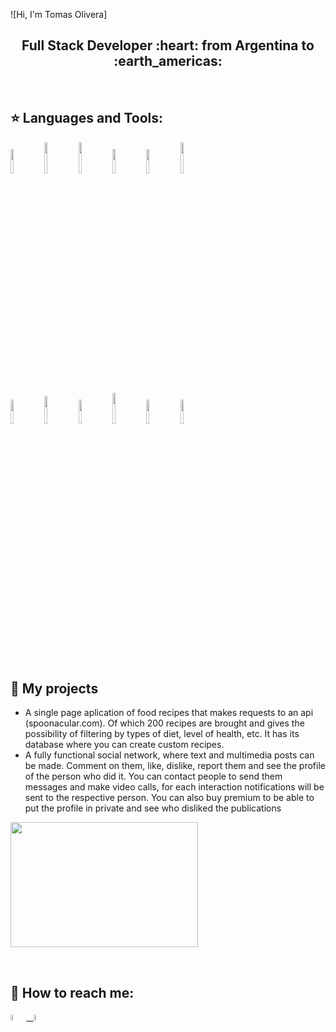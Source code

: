 ![Hi, I'm Tomas Olivera]

<h2 align="center">
Full Stack Developer :heart: from Argentina to :earth_americas:
</h2>

&nbsp;&nbsp;


## :star: Languages and Tools:

<p>
  <code><img width="10%" src="https://www.vectorlogo.zone/logos/w3_html5/w3_html5-ar21.svg"></code>
  <code><img width="10%" height="50px" src="https://github.com/WanCirone/wancirone/blob/main/logos/1200px-Devicon-css3-plain.svg.png"></code>
  <code><img width="10%" height="50px" src="https://github.com/WanCirone/wancirone/blob/main/logos/javascript-1.svg"></code>
  <code><img width="10%" src="https://www.vectorlogo.zone/logos/git-scm/git-scm-ar21.svg"></code>
  <code><img width="10%" src="https://www.vectorlogo.zone/logos/getbootstrap/getbootstrap-ar21.svg"></code>
  <code><img width="10%" height="50px" src="https://github.com/WanCirone/wancirone/blob/main/logos/material-ui-1.svg"></code>
  <br />
  <code><img width="10%" src="https://www.vectorlogo.zone/logos/reactjs/reactjs-ar21.svg"></code>
  <code><img width="10%" height="45" src="https://cdn.worldvectorlogo.com/logos/redux.svg"></code>
  <code><img width="10%" src="https://www.vectorlogo.zone/logos/nodejs/nodejs-ar21.svg"></code>
  <code><img  width="10%" height="50px" src="https://github.com/WanCirone/wancirone/blob/main/logos/expressjs.svg"></code>
  <code><img width="10%" src="https://www.vectorlogo.zone/logos/postgresql/postgresql-ar21.svg"></code>
  <code><img width="10%" src="https://www.vectorlogo.zone/logos/sequelizejs/sequelizejs-ar21.svg"></code>
  <br />
</p>

&nbsp;

## :pushpin: My projects

<p>
  <ul>
    
 <li> A single page aplication of food recipes that makes requests to an api (spoonacular.com). Of which 200 recipes are brought and gives the possibility of filtering by types of diet, level of health, etc. It has its database where you can create custom recipes.</li>


<li>A fully functional social network, where text and multimedia posts can be made. Comment on them, like, dislike, report them and see the profile of the person who did it. You can contact people to send them messages and make video calls, for each interaction notifications will be sent to the respective person. You can also buy premium to be able to put the profile in private and see who disliked the publications</li>
</ul>
<img  width="300" height="200" src="https://res.cloudinary.com/dnur99s4h/image/upload/v1660628052/Socialn2_zgrabw.png"
<img  width="300" height="200" src="https://res.cloudinary.com/dnur99s4h/image/upload/v1660628053/socialn_cpaowu.png"

</p>


&nbsp;

## :paperclip: How to reach me:
<span >
<a href="https://www.linkedin.com/in/tomasxolivera/" ><img width="5%" src="https://github.com/WanCirone/wancirone/blob/main/logos/linkedin-icon.png"> &nbsp;
<a href="mailto:tomas8olivera@gmail.com" ><img width="5%" src="https://github.com/WanCirone/wancirone/blob/main/logos/gmail-icon%20green.png">
</span>
